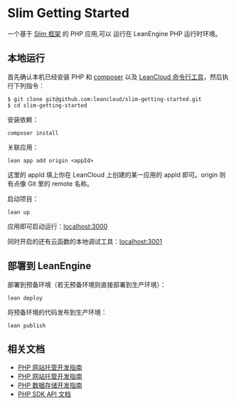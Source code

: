 # Slim Getting Started

一个基于 [Slim 框架](http://slimframework.com/) 的 PHP 应用,可以
运行在 LeanEngine PHP 运行时环境。

## 本地运行

首先确认本机已经安装 PHP 和 [composer](https://getcomposer.org/) 以及 [LeanCloud 命令行工具](https://www.leancloud.cn/docs/leanengine_cli.html)，然后执行下列指令：

```
$ git clone git@github.com:leancloud/slim-getting-started.git
$ cd slim-getting-started
```

安装依赖：

```
composer install
```

关联应用：

```
lean app add origin <appId>
```

这里的 appId 填上你在 LeanCloud 上创建的某一应用的 appId 即可。origin 则有点像 Git 里的 remote 名称。

启动项目：

```
lean up
```

应用即可启动运行：[localhost:3000](http://localhost:3000)

同时开启的还有云函数的本地调试工具：[localhost:3001](http://localhost:3001)

## 部署到 LeanEngine

部署到预备环境（若无预备环境则直接部署到生产环境）：
```
lean deploy
```

将预备环境的代码发布到生产环境：
```
lean publish
```

## 相关文档

* [PHP 网站托管开发指南](https://leancloud.cn/docs/leanengine_webhosting_guide-php.html)
* [PHP 网站托管开发指南](https://leancloud.cn/docs/leanengine_cloudfunction_guide-php.html)
* [PHP 数据存储开发指南](https://leancloud.cn/docs/leanstorage_guide-php.html)
* [PHP SDK API 文档](https://leancloud.cn/api-docs/php/)

